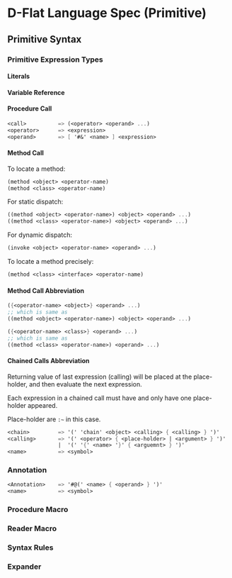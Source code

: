 # D-Flat Language Spec (Primitive)

## Primitive Syntax

### Primitive Expression Types

#### Literals

#### Variable Reference

#### Procedure Call

``` scheme
<call>          => (<operator> <operand> ...)
<operator>      => <expression>
<operand>       => [ '#&' <name> ] <expression>
```

#### Method Call

To locate a method:

``` scheme
(method <object> <operator-name)
(method <class> <operator-name)
```

For static dispatch:

``` scheme
((method <object> <operator-name>) <object> <operand> ...)
((method <class> <operator-name>) <object> <operand> ...)
```

For dynamic dispatch:

``` scheme
(invoke <object> <operator-name> <operand> ...)
```

To locate a method precisely:

``` scheme
(method <class> <interface> <operator-name)
```

#### Method Call Abbreviation

``` scheme
({<operator-name> <object>} <operand> ...)
;; which is same as
((method <object> <operator-name>) <object> <operand> ...)

({<operator-name> <class>} <operand> ...)
;; which is same as
((method <class> <operator-name>) <operand> ...)
```

#### Chained Calls Abbreviation

Returning value of last expression (calling) will be placed at the place-holder,
and then evaluate the next expression.

Each expression in a chained call must have and only have one place-holder appeared.

Place-holder are `:~` in this case.

``` scheme
<chain>         => '(' 'chain' <object> <calling> { <calling> } ')'
<calling>       => '(' <operator> { <place-holder> | <argument> } ')'
                |  '(' '{' <name> '}' { <arguemnt> } ')'
<name>          => <symbol>
```

### Annotation

``` scheme
<Annotation>    => '#@(' <name> { <operand> } ')'
<name>          => <symbol>
```

### Procedure Macro

### Reader Macro

### Syntax Rules

### Expander

